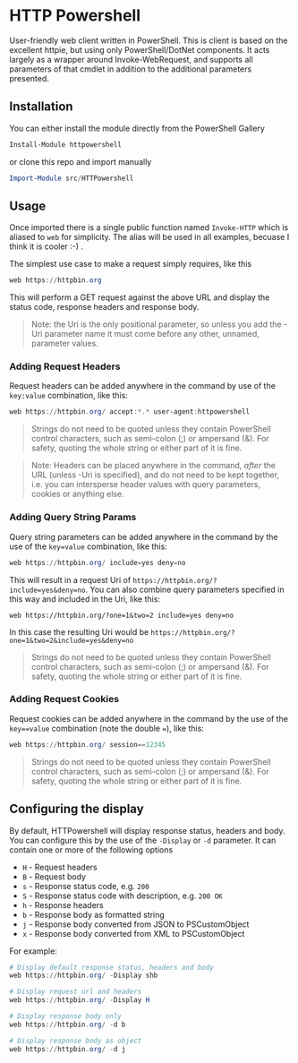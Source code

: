 # HTTP Powershell

User-friendly web client written in PowerShell. This is client is based on the excellent httpie, but using only PowerShell/DotNet components. It acts largely as a wrapper around Invoke-WebRequest, and supports all parameters of that cmdlet in addition to the additional parameters presented.

## Installation

You can either install the module directly from the PowerShell Gallery

```powershell
Install-Module httpowershell
```

or clone this repo and import manually

```powershell
Import-Module src/HTTPowershell
```

## Usage

Once imported there is a single public function named `Invoke-HTTP` which is aliased to `web` for simplicity. The alias will be used in all examples, becuase I think it is cooler :-) .

The simplest use case to make a request simply requires, like this

```powershell
web https://httpbin.org
```

This will perform a GET request against the above URL and display the status code, response headers and response body.

> Note: the Uri is the only positional parameter, so unless you add the -Uri parameter name it must come before any other, unnamed, parameter values.

### Adding Request Headers

Request headers can be added anywhere in the command by use of the `key:value` combination, like this:

```powershell
web https://httpbin.org/ accept:*.* user-agent:httpowershell
```

> Strings do not need to be quoted unless they contain PowerShell control characters, such as semi-colon (;) or ampersand (&). For safety, quoting the whole string or either part of it is fine.

> Note: Headers can be placed anywhere in the command, _after_ the URL (unless -Uri is specified), and do not need to be kept together, i.e. you can intersperse header values with query parameters, cookies or anything else.

### Adding Query String Params

Query string parameters can be added anywhere in the command by the use of the `key=value` combination, like this:

```powershell
web https://httpbin.org/ include=yes deny=no
```

This will result in a request Uri of `https://httpbin.org/?include=yes&deny=no`. You can also combine query parameters specified in this way and included in the Uri, like this:

```
web https://httpbin.org/?one=1&two=2 include=yes deny=no
```

In this case the resulting Uri would be `https://httpbin.org/?one=1&two=2&include=yes&deny=no`

> Strings do not need to be quoted unless they contain PowerShell control characters, such as semi-colon (;) or ampersand (&). For safety, quoting the whole string or either part of it is fine.

### Adding Request Cookies

Request cookies can be added anywhere in the command by the use of the `key==value` combination (note the double `=`), like this:

```powershell
web https://httpbin.org/ session==12345
```

> Strings do not need to be quoted unless they contain PowerShell control characters, such as semi-colon (;) or ampersand (&). For safety, quoting the whole string or either part of it is fine.

## Configuring the display

By default, HTTPowershell will display response status, headers and body. You can configure this by the use of the `-Display` or `-d` parameter. It can contain one or more of the following options

- `H` - Request headers
- `B` - Request body
- `s` - Response status code, e.g. `200`
- `S` - Response status code with description, e.g. `200 OK`
- `h` - Response headers
- `b` - Response body as formatted string
- `j` - Response body converted from JSON to PSCustomObject
- `x` - Response body converted from XML to PSCustomObject

For example:

```powershell
# Display default response status, headers and body
web https://httpbin.org/ -Display shb
```

```powershell
# Display request url and headers
web https://httpbin.org/ -Display H
```

```powershell
# Display response body only
web https://httpbin.org/ -d b
```

```powershell
# Display response body as object
web https://httpbin.org/ -d j
```
